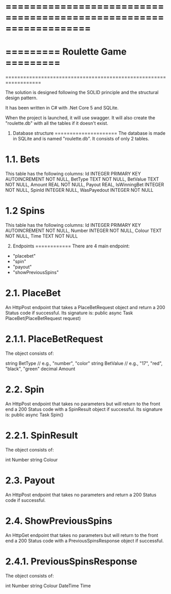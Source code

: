 ﻿==================================================================
==================================================================
=========               Roulette Game                    =========
==================================================================
==================================================================

The solution is designed following the SOLID principle and the 
structural design pattern.

It has been written in C# with .Net Core 5 and SQLite.

When the project is launched, it will use swagger.
It will also create the "roulette.db" with all the tables if it 
doesn't exist.

1. Database structure
=====================
The database is made in SQLite and is named "roulette.db".
It consists of only 2 tables.

1.1. Bets
=========
This table has the following columns:
Id           INTEGER PRIMARY KEY AUTOINCREMENT NOT NULL,
BetType      TEXT    NOT NULL,
BetValue     TEXT    NOT NULL,
Amount       REAL    NOT NULL,
Payout       REAL,
IsWinningBet INTEGER NOT NULL,
SpinId       INTEGER NULL,
WasPayedout  INTEGER NOT NULL

1.2 Spins
=========
This table has the following columns:
Id           INTEGER PRIMARY KEY AUTOINCREMENT NOT NULL,
Number       INTEGER NOT NULL,
Colour       TEXT    NOT NULL,
Time         TEXT    NOT NULL


2. Endpoints
============
There  are 4 main endpoint:

- "placebet"
- "spin"
- "payout"
- "showPreviousSpins"

2.1. PlaceBet
=============
An HttpPost endpoint that takes a PlaceBetRequest object and return a 200 Status code if successful.
Its signature is: public async Task<IActionResult> PlaceBet(PlaceBetRequest request)

2.1.1. PlaceBetRequest
======================
The object consists of:

string BetType // e.g., "number", "color"
string BetValue // e.g., "17", "red", "black", "green"
decimal Amount

2.2. Spin
=========
An HttpPost endpoint that takes no parameters but will return to the front end a 200 Status code with a SpinResult object if successful.
Its signature is: public async Task<IActionResult> Spin()

2.2.1. SpinResult
=================
The object consists of: 

int Number
string Colour

2.3. Payout
===========
An HttpPost endpoint that takes no parameters and return a 200 Status code if successful.

2.4. ShowPreviousSpins
======================
An HttpGet endpoint that takes no parameters but will return to the front end a 200 Status code with a PreviousSpinsResponse object if successful.

2.4.1. PreviousSpinsResponse
============================
The object consists of: 

int Number
string Colour
DateTime Time